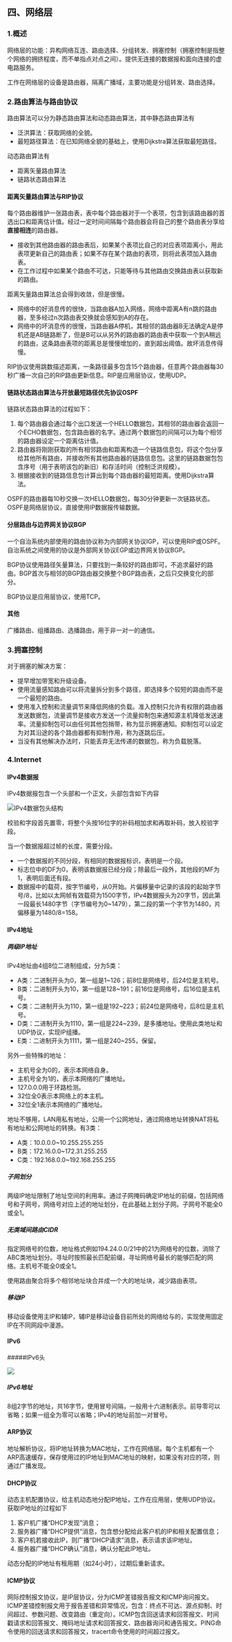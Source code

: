 ## 四、网络层

### 1.概述

网络层的功能：异构网络互连、路由选择、分组转发、拥塞控制（拥塞控制是指整个网络的拥挤程度，而不单指点对点之间）。提供无连接的数据报和面向连接的虚电路服务。

工作在网络层的设备是路由器，隔离广播域，主要功能是分组转发、路由选择。

### 2.路由算法与路由协议

路由算法可以分为静态路由算法和动态路由算法，其中静态路由算法有

- 泛洪算法：获取网络的全貌。
- 最短路径算法：在已知网络全貌的基础上，使用Dijkstra算法获取最短路径。

动态路由算法有

- 距离矢量路由算法
- 链路状态路由算法

#### 距离矢量路由算法与RIP协议

每个路由器维护一张路由表，表中每个路由器对于一个表项，包含到该路由器的首选出口和距离估计值。经过一定时间间隔每个路由器会将自己的整个路由表分享给**直接相连**的路由器。

- 接收到其他路由器的路由表后，如果某个表项比自己的对应表项距离小，用此表项更新自己的路由表；如果不存在某个路由的表项，则将此表项加入路由表。
- 在工作过程中如果某个路由不可达，只能等待与其他路由交换路由表以获取新的路由。

距离矢量路由算法总会得到收敛，但是很慢。

- 网络中的好消息传的很快，当路由器A加入网络，网络中距离A有n跳的路由器，至多经过n次路由表交换就会感知到A的存在。
- 网络中的坏消息传的很慢，当路由器A停机，其相邻的路由器B无法确定A是停机还是AB链路断了，但是B可以从另外的路由器的路由表中获取一个到A稍远的路由，这条路由表项的距离总是慢慢增加的，直到超出阈值。故坏消息传得慢。

RIP协议使用跳数描述距离，一条路径最多包含15个路由器，任意两个路由器每30秒广播一次自己的RIP路由更新信息。RIP是应用层协议，使用UDP。

#### 链路状态路由算法与开放最短路径优先协议OSPF

链路状态路由算法的过程如下：

1. 每个路由器会通过每个出口发送一个HELLO数据包，其相邻的路由器会返回一个ECHO数据包，包含路由器的名字。通过两个数据包的间隔可以为每个相邻的路由器设定一个距离估计值。
2. 路由器将刚刚获取的所有相邻路由和距离构造一个链路信息包，将这个包分享给其他所有路由，并接收所有其他路由器的链路信息包。这里的链路数据包包含序号（用于表明该包的新旧）和存活时间（控制泛洪规模）。
3. 根据接收到的链路信息包计算出到每个路由器的最短距离。使用Dijkstra算法。

OSPF的路由器每10秒交换一次HELLO数据包，每30分钟更新一次链路状态。OSPF是网络层协议，直接使用IP数据报传输数据。

#### 分层路由与边界网关协议BGP

一个自治系统内部使用的路由协议称为内部网关协议IGP，可以使用RIP或OSPF。自治系统之间使用的协议是外部网关协议EGP或边界网关协议BGP。

BGP协议使用路径矢量算法，只要找到一条较好的路由即可，不追求最好的路由。BGP首次与相邻的BGP路由器交换整个BGP路由表，之后只交换变化的部分。

BGP协议是应用层协议，使用TCP。

#### 其他

广播路由、组播路由、选播路由，用于非一对一的通信。

### 3.拥塞控制

对于拥塞的解决方案：

- 提早增加带宽和升级设备。
- 使用流量感知路由可以将流量拆分到多个路径，即选择多个较短的路由而不是一个最短的路由。
- 使用准入控制和流量调节来降低网络的负载。准入控制只允许有权限的路由器发送数据包，流量调节是接收方发送一个流量抑制包来通知源主机降低发送速率。流量抑制包可以由任何其他包捎带，称为显示拥塞通知。抑制包可以设定为对其沿途的各个路由器都有抑制作用，称为逐跳后压。
- 当没有其他解决办法时，只能丢弃无法传递的数据包，称为负载脱落。

### 4.Internet

#### IPv4数据报

IPv4数据报包含一个头部和一个正文，头部包含如下内容

![IPv4数据包头结构](./figures/ipv4-header-structure.jpg)

校验和字段首先置零，将整个头按16位字的补码相加求和再取补码，放入校验字段。

当一个数据报超过帧的长度，需要分段。

- 一个数据报的不同分段，有相同的数据报标识，表明是一个段。
- 标志位中的DF为0，表明该数据报已经分段；除最后一段外，其他段的MF为1，表明后面还有段。
- 数据报中的载荷，按字节编号，从0开始。片偏移量中记录的该段的起始字节号/8，比如以太网帧有效载荷为1500字节，IPv4数据报头为20字节，因此第一段最长1480字节（字节编号为0~1479），第二段的第一个字节为1480，片偏移量为1480/8=158。

#### IPv4地址

##### 两级IP地址

IPv4地址由4组8位二进制组成，分为5类：

- A类：二进制开头为0，第一组是1~126；前8位是网络号，后24位是主机号。
- B类：二进制开头为10，第一组是128~191；前16位是网络号，后16位是主机号。
- C类：二进制开头为110，第一组是192~223；前24位是网络号，后8位是主机号。
- D类：二进制开头为1110，第一组是224~239，是多播地址。使用此类地址和UDP协议，实现IP组播。
- E类：二进制开头为1111，第一组是240~255，保留。

另外一些特殊的地址：

- 主机号全为0的，表示本网络自身。
- 主机号全为1的，表示本网络的广播地址。
- 127.0.0.0用于环路检测。
- 32位全0表示本网络上的本主机。
- 32位全1表示本网络的广播地址。

地址不够用，LAN用私有地址，公用一个公网地址，通过网络地址转换NAT将私有地址和公网地址的转换。有3类：

- A类：10.0.0.0~10.255.255.255
- B类：172.16.0.0~172.31.255.255
- C类：192.168.0.0~192.168.255.255

##### 子网划分

两级IP地址限制了地址空间的利用率。通过子网掩码确定IP地址的前缀，包括网络号和子网号，网络号对应上述的地址划分，在此基础上划分子网。子网号不能全0或全1。

##### 无类域间路由CIDR

指定网络号的位数，地址格式例如194.24.0.0/21中的21为网络号的位数，消除了ABC类地址划分。寻址时按照最长匹配前缀，寻址网络号最长的能够匹配的网络。主机号不能全0或全1。

使用路由聚合将多个相邻地址块合并成一个大的地址块，减少路由表项。

##### 移动IP

移动设备使用主IP和辅IP，辅IP是移动设备目前所处的网络给与的，实现使用固定IP在不同网段中漫游。

#### IPv6

#####IPv6头

![](./figures/ipv6-header-structure.jpg)

##### IPv6地址

8组2字节的地址，共16字节，使用冒号间隔，一般用十六进制表示。前导零可以省略；如果一组全为零可以省略；IPv4的地址前加一对冒号。

#### ARP协议

地址解析协议，将IP地址转换为MAC地址，工作在网络层。每个主机都有一个ARP高速缓存，保存使用过的IP地址到MAC地址的映射，如果没有对应的项，则通过广播发现。

#### DHCP协议

动态主机配置协议，给主机动态地分配IP地址，工作在应用层，使用UDP协议。获取IP地址的过程如下

1. 客户机广播“DHCP发现”消息；
2. 服务器广播“DHCP提供”消息，包含想分配给此客户机的IP和相关配置信息；
3. 客户机若接收此IP，则广播“DHCP请求”消息，表示请求该IP地址。
4. 服务器广播“DHCP确认”消息，确认分配此IP地址。

动态分配的IP地址有租用期（如24小时），过期后重新请求。

#### ICMP协议

网际控制报文协议，是IP层协议，分为ICMP差错报告报文和ICMP询问报文。ICMP差错控制报文用于报告差错和异常情况，包含：终点不可达、源点抑制、时间超过、参数问题、改变路由（重定向）。ICMP包含回送请求和回答报文、时间戳请求和回答报文、掩码地址请求和回答报文、路由器询问和通告报文。PING命令使用的回送请求和回答报文，tracert命令使用的时间超过报文。

